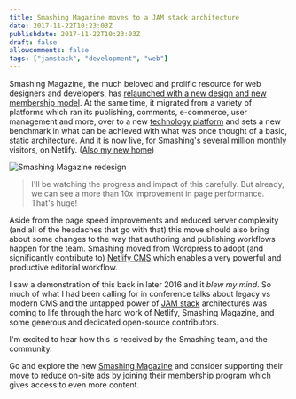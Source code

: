 ```yaml
---
title: Smashing Magazine moves to a JAM stack architecture
date: 2017-11-22T10:23:03Z
publishdate: 2017-11-22T10:23:03Z
draft: false
allowcomments: false
tags: ["jamstack", "development", "web"]
---
```


Smashing Magazine, the much beloved and prolific resource for web designers and developers, has [relaunched with a new design and new membership model](https://www.smashingmagazine.com/2017/11/from-cats-with-love-welcome-the-new-smashing-membership/). At the same time, it migrated from a variety of platforms which ran its publishing, comments, e-commerce, user management and more, over to a new [technology platform](https://www.netlify.com/blog/2017/11/21/smashing-magazine-is-now-live-on-netlify/) and sets a new benchmark in what can be achieved with what was once thought of a basic, static architecture. And it is now live, for Smashing's several million monthly visitors, on Netlify. ([Also my new home](/blog/joining-netlify))

![Smashing Magazine redesign](/images/smashing-relaunch.jpg "Smashing Magazine redesign")

<!--more-->

> I'll be watching the progress and impact of this carefully. But already, we can see a more than 10x improvement in page performance. That's huge!

Aside from the page speed improvements and reduced server complexity (and all of the headaches that go with that) this move should also bring about some changes to the way that authoring and publishing workflows happen for the team. Smashing moved from Wordpress to adopt (and significantly contribute to) [Netlify CMS](https://www.netlifycms.org) which enables a very powerful and productive editorial workflow.

I saw a demonstration of this back in later 2016 and it _blew my mind_. So much of what I had been calling for in conference talks about legacy vs modern CMS and the untapped power of [JAM stack](https://www.jamstack.org) architectures was coming to life through the hard work of Netlify, Smashing Magazine, and some generous and dedicated open-source contributors.

I'm excited to hear how this is received by the Smashing team, and the community.

Go and explore the new [Smashing Magazine](https://www.smashingmagazine.com) and consider supporting their move to reduce on-site ads by joining their [membership](https://www.smashingmagazine.com/membership) program which gives access to even more content.
